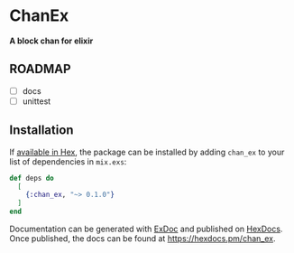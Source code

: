 # ChanEx

**A block chan for elixir**

## ROADMAP

- [ ] docs
- [ ] unittest

## Installation

If [available in Hex](https://hex.pm/docs/publish), the package can be installed
by adding `chan_ex` to your list of dependencies in `mix.exs`:

```elixir
def deps do
  [
    {:chan_ex, "~> 0.1.0"}
  ]
end
```

Documentation can be generated with [ExDoc](https://github.com/elixir-lang/ex_doc)
and published on [HexDocs](https://hexdocs.pm). Once published, the docs can
be found at <https://hexdocs.pm/chan_ex>.

